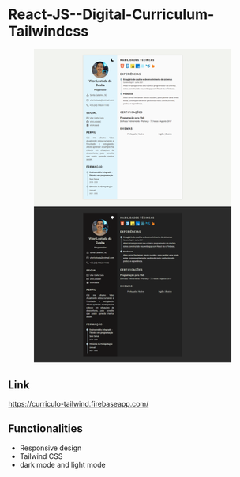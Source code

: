 # React-JS--Digital-Curriculum-Tailwindcss

<p align="center">
  <img src="src/Assets/_github/fullScreenLigth.png" width="400px">
  <img src="src/Assets/_github/fullScreenDark.png" width="400px">
</p>

## Link

https://curriculo-tailwind.firebaseapp.com/

## Functionalities

+ Responsive design
+ Tailwind CSS
+ dark mode and light mode

